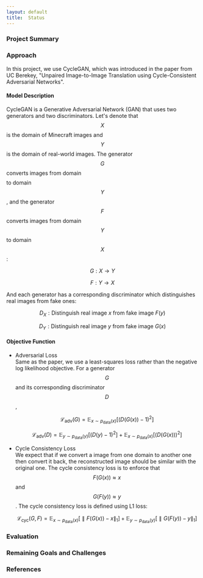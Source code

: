```yaml
---
layout: default
title:  Status
---
```


### Project Summary

### Approach
In this project, we use CycleGAN, which was introduced in the paper from UC Berekey, "Unpaired Image-to-Image Translation using Cycle-Consistent Adversarial Networks". 

#### Model Description
CycleGAN is a Generative Adversarial Network (GAN) that uses two generators and two discriminators. Let's denote that $$X$$ is the domain of Minecraft images and $$Y$$ is the domain of real-world images. The generator $$G$$ converts images from domain $$$$ to domain $$Y$$, and the generator $$F$$ converts images from domain $$Y$$ to domain $$X$$: 

$$G: X \to Y$$

$$F: Y \to X$$

And each generator has a corresponding discriminator which distinguishes real images from fake ones: 

$$D_X: \text{Distinguish real image } x \text{ from fake image } F(y)$$

$$D_Y: \text{Distinguish real image } y \text{ from fake image } G(x)$$


#### Objective Function
* Adversarial Loss  
  Same as the paper, we use a least-squares loss rather than the negative log likelihood objective. For a generator $$G$$ and its corresponding discriminator $$D$$,  
  
  $$\mathcal{L}_{\text{adv}}(G) = \mathbb{E}_{x\sim p_{\text{data}}(x)}[(D(G(x))-1)^2]$$  
  
  $$\mathcal{L}_{\text{adv}}(D) = \mathbb{E}_{y\sim p_{\text{data}}(y)}[(D(y)-1)^2] + \mathbb{E}_{x\sim p_{\text{data}}(x)}[(D(G(x)))^2]$$  
 
* Cycle Consistency Loss  
  We expect that if we convert a image from one domain to another one then convert it back, the reconstructed image should be similar with the original one. The cycle consistency loss is to enforce that $$F(G(x)) \approx x$$ and $$G(F(y)) \approx y$$. The cycle consistency loss is defined using L1 loss:  
  
  $$\mathcal{L}_{\text{cyc}}(G, F) = \mathbb{E}_{x\sim p_{\text{data}}(x)}[\parallel F(G(x))-x \parallel_1] + \mathbb{E}_{y\sim p_{\text{data}}(y)}[\parallel G(F(y))-y \parallel_1]$$
  
### Evaluation

### Remaining Goals and Challenges

### References
